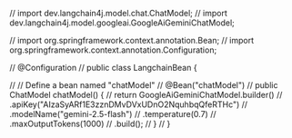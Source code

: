
// import dev.langchain4j.model.chat.ChatModel;
// import dev.langchain4j.model.googleai.GoogleAiGeminiChatModel;

// import org.springframework.context.annotation.Bean;
// import org.springframework.context.annotation.Configuration;

// @Configuration
// public class LangchainBean {

//     // Define a bean named "chatModel"
//     @Bean("chatModel")
//     public ChatModel chatModel() {
//         return GoogleAiGeminiChatModel.builder()
//             .apiKey("AIzaSyARf1E3zznDMvDVxUDnO2NquhbqQfeRTHc")
//             .modelName("gemini-2.5-flash")
//             .temperature(0.7)
//             .maxOutputTokens(1000)
//             .build();
//     }
// }